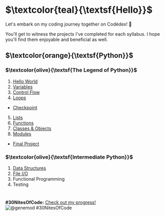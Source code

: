 # $\textcolor{teal}{\textsf{Hello}}$
Let's embark on my coding journey together on Codédex! 🦄

You'll get to witness the projects I've completed for each syllabus. I hope you'll find them enjoyable and beneficial as well.


## $\textcolor{orange}{\textsf{Python}}$

### $\textcolor{olive}{\textsf{The Legend of Python}}$
1. [Hello World](https://github.com/priscee/Codedex/tree/main/Python/Learn/The%20Legend%20of%20Python/01.%20Hello%20World)
2. [Variables](https://github.com/priscee/Codedex/tree/main/Python/Learn/The%20Legend%20of%20Python/02.%20Variables)
3. [Control Flow](https://github.com/priscee/Codedex/tree/main/Python/Learn/The%20Legend%20of%20Python/03.%20Control%20Flow)
4. [Loops](https://github.com/priscee/Codedex/tree/main/Python/Learn/The%20Legend%20of%20Python/04.%20Loops)
- [Checkpoint](https://github.com/priscee/Codedex/tree/main/Python/Learn/The%20Legend%20of%20Python/Checkpoint)
5. [Lists](https://github.com/priscee/Codedex/tree/main/Python/Learn/The%20Legend%20of%20Python/05.%20Lists)
6. [Functions](https://github.com/priscee/Codedex/tree/main/Python/Learn/The%20Legend%20of%20Python/06.%20Functions)
7. [Classes & Objects](https://github.com/priscee/Codedex/tree/main/Python/Learn/The%20Legend%20of%20Python/07.%20Classes%20%26%20Objects)
8. [Modules](https://github.com/priscee/Codedex/tree/main/Python/Learn/The%20Legend%20of%20Python/08.%20Modules)
- [Final Project](https://github.com/priscee/Codedex/tree/main/Python/Learn/The%20Legend%20of%20Python/Final%20Project)

### $\textcolor{olive}{\textsf{Intermediate Python}}$
1. [Data Structures](https://github.com/priscee/Codedex/tree/main/Python/Learn/Intermediate%20Python/01.%20Data%20Structures)
2. [File I/O](https://github.com/priscee/Codedex/tree/main/Python/Learn/Intermediate%20Python/02.%20File%20I%3AO)
3. Functional Programming
4. Testing

#
**#30NitesOfCode:** [Check out my progress!](https://www.codedex.io/@genemod/30-nites-of-code)  
  ![@genemod #30NitesOfCode](https://www.codedex.io/api/petStatus?user=genemod)
